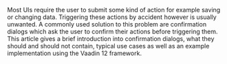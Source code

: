 Most UIs require the user to submit some kind of action for example saving or changing data.
Triggering these actions by accident however is usually unwanted.
A commonly used solution to this problem are confirmation dialogs which ask the
user to confirm their actions before triggering them.
This article gives a brief introduction into confirmation dialogs,
what they should and should not contain, typical use cases as well as an example
implementation using the Vaadin 12 framework.
